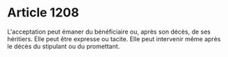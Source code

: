 # Article 1208

L'acceptation peut émaner du bénéficiaire ou, après son décès, de ses héritiers. Elle peut être expresse ou tacite. Elle peut intervenir même après le décès du stipulant ou du promettant.